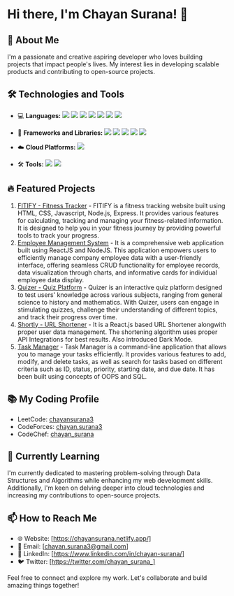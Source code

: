 # Hi there, I'm Chayan Surana! 👋

## 🚀 About Me
I'm a passionate and creative aspiring developer who loves building projects that impact people's lives. My interest lies in developing scalable products and contributing to open-source projects.                                                            

## 🛠️ Technologies and Tools
- 💻 **Languages:** 
  <img src="https://img.shields.io/badge/-C-A8B9CC?style=flat-square&logo=c%2B%2B&logoColor=white"> 
  <img src="https://img.shields.io/badge/-C++-00599C?style=flat-square&logo=c%2B%2B&logoColor=white">
  <img src="https://img.shields.io/badge/-Java-007396?style=flat-square&logo=openjdk&logoColor=white">
  <img src="https://img.shields.io/badge/-Python-3776AB?style=flat-square&logo=python&logoColor=white">
  <img src="https://img.shields.io/badge/-JavaScript-F7DF1E?style=flat-square&logo=javascript&logoColor=black"> 
  <img src="https://img.shields.io/badge/-HTML5-E34F26?style=flat-square&logo=html5&logoColor=white"> 
  <img src="https://img.shields.io/badge/-CSS3-1572B6?style=flat-square&logo=css3&logoColor=white"> 

- 🧰 **Frameworks and Libraries:**
  <img src="https://img.shields.io/badge/-Spring-6DB33F?style=flat-square&logo=spring&logoColor=white">
  <img src="https://img.shields.io/badge/-Node.js-339933?style=flat-square&logo=node.js&logoColor=white"> 
  <img src="https://img.shields.io/badge/-React-61DAFB?style=flat-square&logo=react&logoColor=black">
  <img src="https://img.shields.io/badge/-Angular-DD0031?style=flat-square&logo=angular&logoColor=white">
  <img src="https://img.shields.io/badge/-Express-000000?style=flat-square&logo=express&logoColor=white">

- ☁️ **Cloud Platforms:**
  <img src="https://img.shields.io/badge/-Google_Cloud_Platform-4285F4?style=flat-square&logo=google-cloud&logoColor=white">

- 🛠️ **Tools:**
  <img src="https://img.shields.io/badge/-Splunk-000000?style=flat-square&logo=splunk&logoColor=white">
  <img src="https://img.shields.io/badge/-Postman-FF6C37?style=flat-square&logo=postman&logoColor=white">
  
## 🔥 Featured Projects
1. [FITIFY - Fitness Tracker](https://github.com/chayansurana3/FITIFY-Fitness-Tracker) - FITIFY is a fitness tracking website built using HTML, CSS, Javascript, Node.js, Express. It provides various features for calculating, tracking and managing your fitness-related information. It is designed to help you in your fitness journey by providing powerful tools to track your progress.
2. [Employee Management System](https://github.com/chayansurana3/Employee-Analytics.git) - It is a comprehensive web application built using ReactJS and NodeJS. This application empowers users to efficiently manage company employee data with a user-friendly interface, offering seamless CRUD functionality for employee records, data visualization through charts, and informative cards for individual employee data display.
3. [Quizer - Quiz Platform](https://github.com/chayansurana3/Quizer.git) - Quizer is an interactive quiz platform designed to test users' knowledge across various subjects, ranging from general science to history and mathematics. With Quizer, users can engage in stimulating quizzes, challenge their understanding of different topics, and track their progress over time.
4. [Shortly - URL Shortener](https://github.com/chayansurana3/Shortly.git) - It is a React.js based URL Shortener alongwith proper user data management. The shortening algorithm uses proper API Integrations for best results. Also introduced Dark Mode.
5. [Task Manager](https://github.com/chayansurana3/Task-Manager.git) - Task Manager is a command-line application that allows you to manage your tasks efficiently. It provides various features to add, modify, and delete tasks, as well as search for tasks based on different criteria such as ID, status, priority, starting date, and due date. It has been built using concepts of OOPS and SQL.

 ## 📚 My Coding Profile
- LeetCode: [chayansurana3](https://leetcode.com/chayansurana3/)
- CodeForces: [chayan.surana3](https://codeforces.com/profile/chayan.surana3)
- CodeChef: [chayan_surana](https://www.codechef.com/users/chayan_surana)

## 🌱 Currently Learning
I'm currently dedicated to mastering problem-solving through Data Structures and Algorithms while enhancing my web development skills. Additionally, I'm keen on delving deeper into cloud technologies and increasing my contributions to open-source projects.

## 📫 How to Reach Me
- 🌐 Website: [https://chayansurana.netlify.app/]
- 📧 Email: [chayan.surana3@gmail.com]
- 💼 LinkedIn: [https://www.linkedin.com/in/chayan-surana/]
- 🐦 Twitter: [https://twitter.com/chayan_surana_]

Feel free to connect and explore my work. Let's collaborate and build amazing things together!
